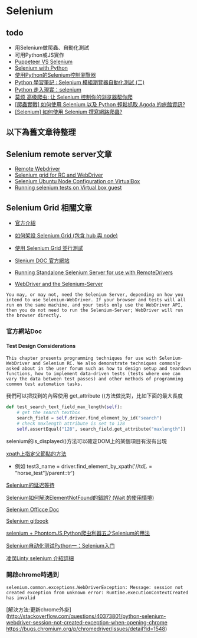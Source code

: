 # Selenium

## todo
* 用Selenium做爬蟲、自動化測試
* 可用Python或JS實作
* [Puppeteer VS Selenium](https://linuxhint.com/puppeteer_vs_selenium/)
* [Selenium with Python](https://selenium-python.readthedocs.io/index.html)
* [使用Python的Selenium控制瀏覽器](http://tn00343140a.pixnet.net/blog/post/3465687-%E4%BD%BF%E7%94%A8python%E7%9A%84selenium%E6%8E%A7%E5%88%B6%E7%80%8F%E8%A6%BD%E5%99%A8)
* [Python 學習筆記 : Selenium 模組瀏覽器自動化測試 (二)](http://yhhuang1966.blogspot.com/2018/05/python-selenium_27.html)
* [Python 走入現實：selenium](https://ithelp.ithome.com.tw/articles/10203693?sc=iThelpR)
* [莫烦 高级爬虫: 让 Selenium 控制你的浏览器帮你爬](https://morvanzhou.github.io/tutorials/data-manipulation/scraping/5-01-selenium/)
* [[爬蟲實戰] 如何使用 Selenium 以及 Python 輕鬆抓取 Agoda 的旅館資訊?](https://www.youtube.com/watch?v=MQH4Rau_F_A)
* [[Selenium] 如何使用 Selenium 撰寫網路爬蟲?](https://www.youtube.com/watch?v=DdZ9ScpYbE8)

## 以下為舊文章待整理
## Selenium remote server文章
* [Remote Webdriver](http://www.easonhan.info/webdriver/2013/05/28/remote-server/)
* [Selenium grid for RC and WebDriver](https://github.com/SeleniumHQ/selenium/wiki/Grid2)
* [Selenium Ubuntu Node Configuration on VirtualBox](http://brome-hq.logdown.com/posts/305608-selenium-ubuntu-node-configuration-on-virtualbox)
* [Running selenium tests on Virtual box guest](http://stackoverflow.com/questions/30531849/running-selenium-tests-on-virtual-box-guest)


## Selenium Grid 相關文章
* [官方介紹](http://www.seleniumhq.org/docs/07_selenium_grid.jsp)
* [如何架設 Selenium Grid (包含 hub 與 node)](http://blog.darkwing.co/2016/03/%E5%A6%82%E4%BD%95%E6%9E%B6%E8%A8%AD-selenium-grid-%E5%8C%85%E5%90%AB-hub-%E8%88%87-node/)
* [使用 Selenium Grid 並行測試](http://openhome.cc/Gossip/JUnit/SeleniumGrid.html)
* [Slenium DOC 官方網站](http://docs.seleniumhq.org/docs/index.jsp)
* [Running Standalone Selenium Server for use with RemoteDrivers](http://docs.seleniumhq.org/docs/03_webdriver.jsp#running-standalone-selenium-server-for-use-with-remotedrivers)



* [WebDriver and the Selenium-Server](http://docs.seleniumhq.org/docs/03_webdriver.jsp#webdriver-and-the-selenium-server)

```
You may, or may not, need the Selenium Server, depending on how you intend to use Selenium-WebDriver. If your browser and tests will all run on the same machine, and your tests only use the WebDriver API, then you do not need to run the Selenium-Server; WebDriver will run the browser directly.
```




### 官方網站Doc
#### Test Design Considerations

```
This chapter presents programming techniques for use with Selenium-WebDriver and Selenium RC. We also demonstrate techniques commonly asked about in the user forum such as how to design setup and teardown functions, how to implement data-driven tests (tests where one can vary the data between test passes) and other methods of programming common test automation tasks.
```




我們可以把找到的內容使用 get_attribute ()方法做比對，比如下面的最大長度

```Python
def test_search_text_field_max_length(self):
    # get the search textbox
    search_field = self.driver.find_element_by_id("search")
    # check maxlength attribute is set to 128
    self.assertEqual("128", search_field.get_attribute("maxlength"))
```

selenium的is_displayed()方法可以確定DOM上的某個項目有沒有出現

[xpath上指定父節點的方法](http://stackoverflow.com/questions/28237694/xpath-get-parent-node-from-child)
* 例如  test3_name = driver.find_element_by_xpath('//td[. = "horse_test"]/parent::tr')




[Selenium的延迟等待](https://my.oschina.net/u/928852/blog/98885)


[Selenium如何解決ElementNotFound的錯誤? (Wait 的使用情境)](http://www.qa-knowhow.com/?p=1561)


[Selenium Officce Doc](http://www.seleniumhq.org/docs/)


[Selenium gitbook](http://selenium-python.readthedocs.io/installation.html)

[selenium + PhontomJS Python爬虫利器五之Selenium的用法](http://cuiqingcai.com/2599.html)


[Selenium自动化测试Python一：Selenium入门](http://www.jianshu.com/p/4ce5ecef5f6c)


[凌俣Linty selenium 介紹詳細](http://www.jianshu.com/users/af76d4b3d108/latest_articles)

### 開啟chrome時遇到
```
selenium.common.exceptions.WebDriverException: Message: session not created exception from unknown error: Runtime.executionContextCreated has invalid
```

[解決方法:更新chrome外掛](http://stackoverflow.com/questions/40373801/python-selenium-webdriver-session-not-created-exception-when-opening-chrome
https://bugs.chromium.org/p/chromedriver/issues/detail?id=1548)
